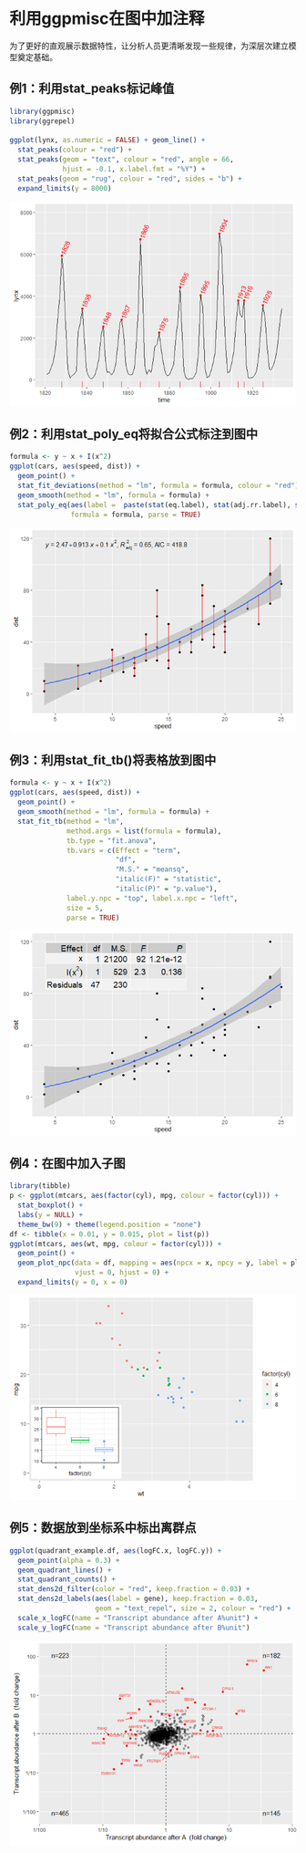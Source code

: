 利用ggpmisc在图中加注释
================

为了更好的直观展示数据特性，让分析人员更清晰发现一些规律，为深层次建立模型奠定基础。

## 例1：利用stat\_peaks标记峰值

``` r
library(ggpmisc)
library(ggrepel)

ggplot(lynx, as.numeric = FALSE) + geom_line() +
  stat_peaks(colour = "red") +
  stat_peaks(geom = "text", colour = "red", angle = 66,
             hjust = -0.1, x.label.fmt = "%Y") +
  stat_peaks(geom = "rug", colour = "red", sides = "b") +
  expand_limits(y = 8000)
```

![](ggpmisc-example_files/figure-gfm/stat_peaks-1.png)<!-- -->

## 例2：利用stat\_poly\_eq将拟合公式标注到图中

``` r
formula <- y ~ x + I(x^2)
ggplot(cars, aes(speed, dist)) +
  geom_point() +
  stat_fit_deviations(method = "lm", formula = formula, colour = "red") +
  geom_smooth(method = "lm", formula = formula) +
  stat_poly_eq(aes(label =  paste(stat(eq.label), stat(adj.rr.label), stat(AIC.label), sep = "*\", \"*")),
               formula = formula, parse = TRUE)
```

![](ggpmisc-example_files/figure-gfm/stat_poly_eq-1.png)<!-- -->

## 例3：利用stat\_fit\_tb()将表格放到图中

``` r
formula <- y ~ x + I(x^2)
ggplot(cars, aes(speed, dist)) +
  geom_point() +
  geom_smooth(method = "lm", formula = formula) +
  stat_fit_tb(method = "lm",
              method.args = list(formula = formula),
              tb.type = "fit.anova",
              tb.vars = c(Effect = "term",
                          "df",
                          "M.S." = "meansq",
                          "italic(F)" = "statistic",
                          "italic(P)" = "p.value"),
              label.y.npc = "top", label.x.npc = "left",
              size = 5,
              parse = TRUE)
```

![](ggpmisc-example_files/figure-gfm/stat_fit_tb-1.png)<!-- -->

## 例4：在图中加入子图

``` r
library(tibble)
p <- ggplot(mtcars, aes(factor(cyl), mpg, colour = factor(cyl))) +
  stat_boxplot() +
  labs(y = NULL) +
  theme_bw(9) + theme(legend.position = "none")
df <- tibble(x = 0.01, y = 0.015, plot = list(p))
ggplot(mtcars, aes(wt, mpg, colour = factor(cyl))) +
  geom_point() +
  geom_plot_npc(data = df, mapping = aes(npcx = x, npcy = y, label = plot),
                vjust = 0, hjust = 0) +
  expand_limits(y = 0, x = 0)
```

![](ggpmisc-example_files/figure-gfm/geom_plot_npc-1.png)<!-- -->

## 例5：数据放到坐标系中标出离群点

``` r
ggplot(quadrant_example.df, aes(logFC.x, logFC.y)) +
  geom_point(alpha = 0.3) +
  geom_quadrant_lines() +
  stat_quadrant_counts() +
  stat_dens2d_filter(color = "red", keep.fraction = 0.03) +
  stat_dens2d_labels(aes(label = gene), keep.fraction = 0.03,
                     geom = "text_repel", size = 2, colour = "red") +
  scale_x_logFC(name = "Transcript abundance after A%unit") +
  scale_y_logFC(name = "Transcript abundance after B%unit")
```

![](ggpmisc-example_files/figure-gfm/geom_quadrant-1.png)<!-- -->
